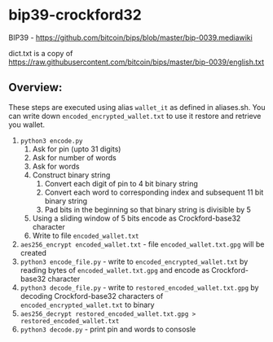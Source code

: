 # bip39-crockford32

BIP39 - https://github.com/bitcoin/bips/blob/master/bip-0039.mediawiki 

dict.txt is a copy of https://raw.githubusercontent.com/bitcoin/bips/master/bip-0039/english.txt

## Overview:
These steps are executed using alias `wallet_it` as defined in aliases.sh.
You can write down `encoded_encrypted_wallet.txt` to use it restore and retrieve you wallet.
1. `python3 encode.py`
    1. Ask for pin (upto 31 digits)
    1. Ask for number of words
    1. Ask for words
    1. Construct binary string
        1. Convert each digit of pin to 4 bit binary string
        1. Convert each word to corresponding index and subsequent 11 bit binary string
        1. Pad bits in the beginning so that binary string is divisible by 5
    1. Using a sliding window of 5 bits encode as Crockford-base32 character
    1. Write to file `encoded_wallet.txt`
2. `aes256_encrypt encoded_wallet.txt` - file `encoded_wallet.txt.gpg` will be created
3. `python3 encode_file.py` - write to `encoded_encrypted_wallet.txt` by reading bytes of `encoded_wallet.txt.gpg` and encode as Crockford-base32 character
4. `python3 decode_file.py` - write to `restored_encoded_wallet.txt.gpg` by decoding Crockford-base32 characters of `encoded_encrypted_wallet.txt` to binary
5. `aes256_decrypt restored_encoded_wallet.txt.gpg > restored_encoded_wallet.txt`
6. `python3 decode.py` - print pin and words to consosle
    

